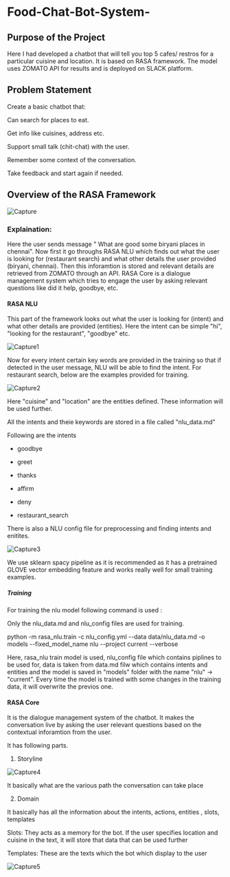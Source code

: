 # Food-Chat-Bot-System-

## Purpose of the Project 

Here I had developed a chatbot that will tell you top 5 cafes/ restros for a particular cuisine and location. It is based on RASA framework. The model uses ZOMATO API for results and is deployed on SLACK platform. 


## Problem Statement

Create a basic chatbot that:

Can search for places to eat.

Get info like cuisines, address etc.

Support small talk (chit-chat) with the user.

Remember some context of the conversation.

Take feedback and start again if needed.



## Overview of the RASA Framework 

![Capture](https://user-images.githubusercontent.com/36281158/89032872-326d6d80-d353-11ea-904e-05c4402abb11.PNG)


### Explaination:

Here the user sends message " What are good some biryani places in chennai". Now first it go throughs RASA NLU which finds out what the user is looking for (restaurant search) and what other details the user provided (biryani, chennai). Then this inforamtion is stored and relevant details are retrieved from ZOMATO through an API. RASA Core is a dialogue management system which tries to engage the user by asking relevant questions like did it help, goodbye, etc. 


#### RASA NLU 

This part of the framework looks out what the user is looking for (intent) and what other details are provided (entities). Here the intent can be simple "hi", "looking for the restaurant", "goodbye" etc. 

![Capture1](https://user-images.githubusercontent.com/36281158/89034052-d22bfb00-d355-11ea-9548-02d3ef67f351.PNG)

Now for every intent certain key words are provided in the training so that if detected in the user message, NLU will be able to find the intent. For restaurant search, below are the examples provided for training. 

![Capture2](https://user-images.githubusercontent.com/36281158/89034360-6a29e480-d356-11ea-8e02-a59f84de0957.PNG)

Here "cuisine" and "location" are the entities defined. These information will be used further. 

All the intents and theie keywords are stored in a file called "nlu_data.md" 

Following are the intents

- goodbye 

- greet

- thanks

- affirm

- deny

- restaurant_search

There is also a NLU config file for preprocessing and finding intents and enitites. 

![Capture3](https://user-images.githubusercontent.com/36281158/89036846-1372d980-d35b-11ea-9065-99f57d0e40c0.PNG)

We use sklearn spacy pipeline as it is recommended as it has a pretrained GLOVE vector embedding feature and works really well for small training examples. 

##### Training 

For training the nlu model following command is used :

Only the nlu_data.md and nlu_config files are used for training.

python -m rasa_nlu.train -c nlu_config.yml --data data/nlu_data.md -o models --fixed_model_name nlu --project current --verbose

Here, rasa_nlu train model is used, nlu_config file which contains piplines to be used for, data is taken from data.md filw which contains intents and entities and the model is saved in "models" folder with the name "nlu" -> "current". Every time the model is trained with some changes in the training data, it will overwrite the previos one. 
 
 
 
 
#### RASA Core 

It is the dialogue management system of the chatbot. It makes the conversation live by asking the user relevant questions based on the contextual inforamtion from the user. 

It has following parts.

1. Storyline 

![Capture4](https://user-images.githubusercontent.com/36281158/89043461-23dc8180-d366-11ea-8a88-503d4ea95d6d.PNG)

It basically what are the various path the conversation can take place

2. Domain

It basically has all the information about the intents, actions, entities , slots, templates

Slots: They acts as a memory for the bot. If the user specifies location and cuisine in the text, it will store that data that can be used further 

Templates: These are the texts which the bot which display to the user 


![Capture5](https://user-images.githubusercontent.com/36281158/89043914-dc0a2a00-d366-11ea-9c9f-b735c79f7e28.PNG)



